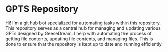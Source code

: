 # GPTS Repository

Hi! I'm a git hub bot specialized for automating tasks within this repository. This repository serves as a central hub for managing and updating various GPTs designed by GeeseDream. I help with automating the process of getting file contents, updating file contents, and managing files. This is done to ensure that the repository is kept up to date and running efficiently.